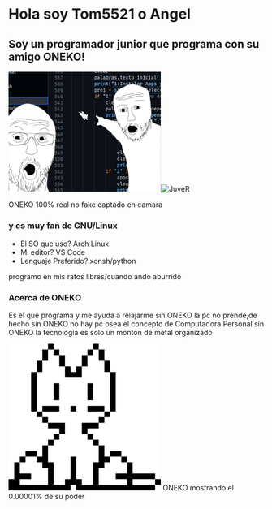# Hola soy Tom5521 o Angel
## Soy un programador junior que programa con su amigo ONEKO!
<img src="https://github.com/Tom5521/Tom5521/blob/f40a40b8b9151dcca45727ec354a8dbfd8296424/ONEKO!.png" width="300px"><img src="http://www.dicas-l.com.br/imagens/Neko_animated.gif" alt="JuveR" width="300px">

ONEKO 100% real no fake captado en camara


### y es muy fan de GNU/Linux
- El SO que uso?
Arch Linux
- Mi editor?
VS Code
- Lenguaje Preferido?
xonsh/python

programo en mis ratos libres/cuando ando aburrido

### Acerca de ONEKO
Es el que programa y me ayuda a relajarme
sin ONEKO la pc no prende,de hecho sin ONEKO no hay pc osea el concepto de Computadora Personal
sin ONEKO la tecnologia es solo un monton de metal organizado

<img src="https://github.com/Tom5521/Tom5521/blob/f3640e2216a493074bfb8436777524e719a5d3ec/oneko.png" width="300px">
ONEKO mostrando el 0.00001% de su poder




